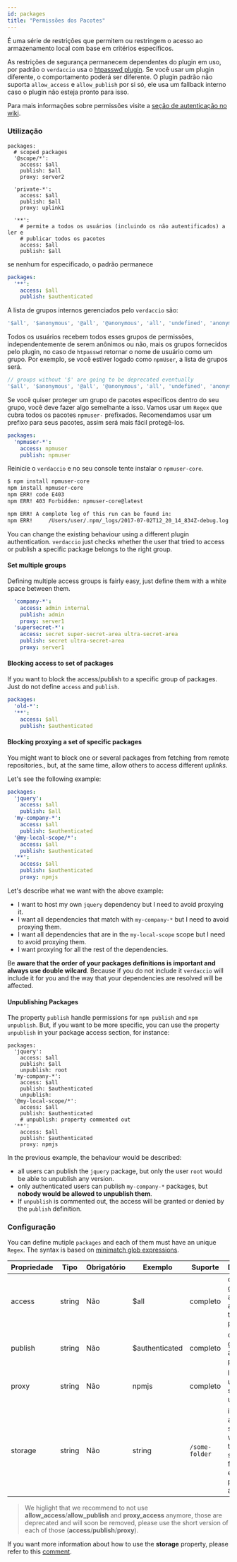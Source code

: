 ```yaml
---
id: packages
title: "Permissões dos Pacotes"
---
```


É uma série de restrições que permitem ou restringem o acesso ao armazenamento local com base em critérios específicos.

As restrições de segurança permanecem dependentes do plugin em uso, por padrão o `verdaccio` usa o [htpasswd plugin](https://github.com/verdaccio/verdaccio-htpasswd). Se você usar um plugin diferente, o comportamento poderá ser diferente. O plugin padrão não suporta `allow_access` e `allow_publish` por si só, ele usa um fallback interno caso o plugin não esteja pronto para isso.

Para mais informações sobre permissões visite a [seção de autenticação no wiki](auth.md).

### Utilização

```yalm
packages:
  # scoped packages
  '@scope/*':
    access: $all
    publish: $all
    proxy: server2

  'private-*':
    access: $all
    publish: $all
    proxy: uplink1

  '**':
    # permite a todos os usuários (incluindo os não autentificados) a ler e
    # publicar todos os pacotes
    access: $all
    publish: $all
```

se nenhum for especificado, o padrão permanece

```yaml
packages:
  '**':
    access: $all
    publish: $authenticated
```

A lista de grupos internos gerenciados pelo `verdaccio` são:

```js
'$all', '$anonymous', '@all', '@anonymous', 'all', 'undefined', 'anonymous'
```

Todos os usuários recebem todos esses grupos de permissões, independentemente de serem anônimos ou não, mais os grupos fornecidos pelo plugin, no caso de `htpasswd` retornar o nome de usuário como um grupo. Por exemplo, se você estiver logado como `npmUser`, a lista de grupos será.

```js
// groups without '$' are going to be deprecated eventually
'$all', '$anonymous', '@all', '@anonymous', 'all', 'undefined', 'anonymous', 'npmUser'
```

Se você quiser proteger um grupo de pacotes específicos dentro do seu grupo, você deve fazer algo semelhante a isso. Vamos usar um `Regex` que cubra todos os pacotes `npmuser-` prefixados. Recomendamos usar um prefixo para seus pacotes, assim será mais fácil protegê-los.

```yaml
packages:
  'npmuser-*':
    access: npmuser
    publish: npmuser
```

Reinicie o `verdaccio` e no seu console tente instalar o `npmuser-core`.

```bash
$ npm install npmuser-core
npm install npmuser-core
npm ERR! code E403
npm ERR! 403 Forbidden: npmuser-core@latest

npm ERR! A complete log of this run can be found in:
npm ERR!     /Users/user/.npm/_logs/2017-07-02T12_20_14_834Z-debug.log
```

You can change the existing behaviour using a different plugin authentication. `verdaccio` just checks whether the user that tried to access or publish a specific package belongs to the right group.

#### Set multiple groups

Defining multiple access groups is fairly easy, just define them with a white space between them.

```yaml
  'company-*':
    access: admin internal
    publish: admin
    proxy: server1
  'supersecret-*':
    access: secret super-secret-area ultra-secret-area
    publish: secret ultra-secret-area
    proxy: server1
```

#### Blocking access to set of packages

If you want to block the access/publish to a specific group of packages. Just do not define `access` and `publish`.

```yaml
packages:
  'old-*':
  '**':
    access: $all
    publish: $authenticated
```

#### Blocking proxying a set of specific packages

You might want to block one or several packages from fetching from remote repositories., but, at the same time, allow others to access different *uplinks*.

Let's see the following example:

```yaml
packages:
  'jquery':
    access: $all
    publish: $all
  'my-company-*':
    access: $all
    publish: $authenticated
  '@my-local-scope/*':
    access: $all
    publish: $authenticated
  '**':
    access: $all
    publish: $authenticated
    proxy: npmjs
```

Let's describe what we want with the above example:

* I want to host my own `jquery` dependency but I need to avoid proxying it.
* I want all dependencies that match with `my-company-*` but I need to avoid proxying them.
* I want all dependencies that are in the `my-local-scope` scope but I need to avoid proxying them.
* I want proxying for all the rest of the dependencies.

Be **aware that the order of your packages definitions is important and always use double wilcard**. Because if you do not include it `verdaccio` will include it for you and the way that your dependencies are resolved will be affected.

#### Unpublishing Packages

The property `publish` handle permissions for `npm publish` and `npm unpublish`. But, if you want to be more specific, you can use the property `unpublish` in your package access section, for instance:

```yalm
packages:
  'jquery':
    access: $all
    publish: $all
    unpublish: root
  'my-company-*':
    access: $all
    publish: $authenticated
    unpublish: 
  '@my-local-scope/*':
    access: $all
    publish: $authenticated
    # unpublish: property commented out
  '**':
    access: $all
    publish: $authenticated
    proxy: npmjs
```

In the previous example, the behaviour would be described:

* all users can publish the `jquery` package, but only the user `root` would be able to unpublish any version.
* only authenticated users can publish `my-company-*` packages, but **nobody would be allowed to unpublish them**.
* If `unpublish` is commented out, the access will be granted or denied by the `publish` definition.

### Configuração

You can define mutiple `packages` and each of them must have an unique `Regex`. The syntax is based on [minimatch glob expressions](https://github.com/isaacs/minimatch).

| Propriedade | Tipo   | Obrigatório | Exemplo        | Suporte        | Descrição                                                                 |
| ----------- | ------ | ----------- | -------------- | -------------- | ------------------------------------------------------------------------- |
| access      | string | Não         | $all           | completo       | define groups allowed to access the package                               |
| publish     | string | Não         | $authenticated | completo       | define groups allowed to publish                                          |
| proxy       | string | Não         | npmjs          | completo       | limit look ups for specific uplink                                        |
| storage     | string | Não         | string         | `/some-folder` | it creates a subfolder whithin the storage folder for each package access |

> We higlight that we recommend to not use **allow_access**/**allow_publish** and **proxy_access** anymore, those are deprecated and will soon be removed, please use the short version of each of those (**access**/**publish**/**proxy**).

If you want more information about how to use the **storage** property, please refer to this [comment](https://github.com/verdaccio/verdaccio/issues/1383#issuecomment-509933674).